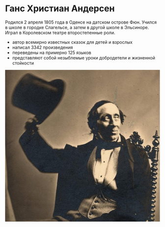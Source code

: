 # Ганс Христиан Андерсен

<p> Родился 2 апреля 1805 года в Оденсе на датском острове Фюн. Учился в школе в городке Слагельсе, а затем в другой школе в Эльсиноре. Играл в Королевском театре  второстепенные роли.
</P>

- автор всемирно известных сказок для детей и взрослых
- написал 3342 произведения
- переведены на примерно 125 языков
- представляют собой незыблемые уроки добродетели и жизненной стойкости

![Ганс Х. А.](img/Andersen.jpg)
